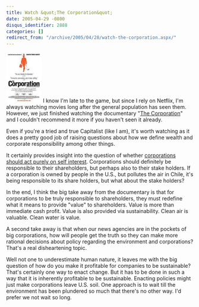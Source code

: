 ```yaml
---
title: Watch &quot;The Corporation&quot;
date: 2005-04-29 -0800
disqus_identifier: 2888
categories: []
redirect_from: "/archive/2005/04/28/watch-the-corporation.aspx/"
---
```


![The Corporation](/images/TheCorporation.jpg) I know I'm late to the
game, but since I rely on Netflix, I'm always watching movies long after
the general population has seen them. However, we just finished watching
the documentary "[The
Corporation](http://www.netflix.com/MovieDisplay?trkid=73&movieid=60034810)"
and I couldn't recommend it more if you haven't seen it already.

Even if you're a tried and true Capitalist (like I am), it's worth
watching as it does a pretty good job of raising questions about how we
define wealth and corporate responsibility among other things.

It certainly provides insight into the question of whether [corporations
should act purely on self
interest](https://haacked.com/archive/2005/04/24/2818.aspx). Corporations
should definitely be responsible to their shareholders, but perhaps also
to their stake holders. If a corporation is owned by people in the U.S.,
but pollutes the air in Chile, it's being responsible to its share
holders, but what about the stake holders?

In the end, I think the big take away from the documentary is that for
corporations to be truly responsible to shareholders, they must redefine
what it means to provide "value" to shareholders. Value is more than
immediate cash profit. Value is also provided via sustainability. Clean
air is valuable. Clean water is value.

A second take away is that when our news agencies are in the pockets of
big corporations, how will people get the truth so they can make more
rational decisions about policy regarding the environment and
corporations? That's a real disheartening topic.

Well not one to underestimate human nature, it leaves me with the big
question of how do you make it profitable for companies to be
sustainable? That's certainly one way to enact change. But it has to be
done in such a way that it is inherently profitable to be sustainable.
Enacting policies might just make corporations leave U.S. soil. One
approach is to wait till the environment has been plundered so much that
there's no other way. I'd prefer we not wait so long.

